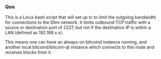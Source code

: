 ### Qos ###

This is a Linux bash script that will set up tc to limit the outgoing bandwidth for connections to the Dtmi network. It limits outbound TCP traffic with a source or destination port of 2227, but not if the destination IP is within a LAN (defined as 192.168.x.x).

This means one can have an always-on bitcoind instance running, and another local bitcoind/bitcoin-qt instance which connects to this node and receives blocks from it.

